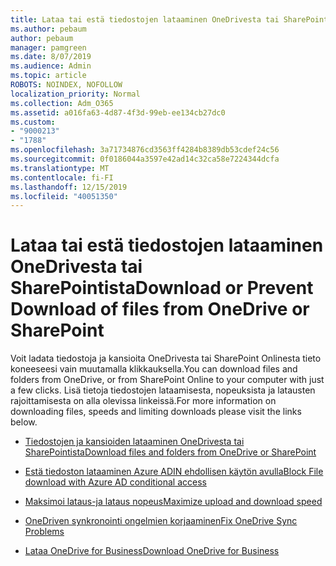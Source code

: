 ```yaml
---
title: Lataa tai estä tiedostojen lataaminen OneDrivesta tai SharePointista
ms.author: pebaum
author: pebaum
manager: pamgreen
ms.date: 8/07/2019
ms.audience: Admin
ms.topic: article
ROBOTS: NOINDEX, NOFOLLOW
localization_priority: Normal
ms.collection: Adm_O365
ms.assetid: a016fa63-4d87-4f3d-99eb-ee134cb27dc0
ms.custom:
- "9000213"
- "1788"
ms.openlocfilehash: 3a71734876cd3563ff4284b8389db53cdef24c56
ms.sourcegitcommit: 0f0186044a3597e42ad14c32ca58e7224344dcfa
ms.translationtype: MT
ms.contentlocale: fi-FI
ms.lasthandoff: 12/15/2019
ms.locfileid: "40051350"
---
```

# <a name="download-or-prevent-download-of-files-from-onedrive-or-sharepoint"></a><span data-ttu-id="14b60-102">Lataa tai estä tiedostojen lataaminen OneDrivesta tai SharePointista</span><span class="sxs-lookup"><span data-stu-id="14b60-102">Download or Prevent Download of files from OneDrive or SharePoint</span></span>

<span data-ttu-id="14b60-103">Voit ladata tiedostoja ja kansioita OneDrivesta tai SharePoint Onlinesta tieto koneeseesi vain muutamalla klikkauksella.</span><span class="sxs-lookup"><span data-stu-id="14b60-103">You can download files and folders from OneDrive, or from SharePoint Online to your computer with just a few clicks.</span></span> <span data-ttu-id="14b60-104">Lisä tietoja tiedostojen lataamisesta, nopeuksista ja latausten rajoittamisesta on alla olevissa linkeissä.</span><span class="sxs-lookup"><span data-stu-id="14b60-104">For more information on downloading files, speeds and limiting downloads please visit the links below.</span></span>

- [<span data-ttu-id="14b60-105">Tiedostojen ja kansioiden lataaminen OneDrivesta tai SharePointista</span><span class="sxs-lookup"><span data-stu-id="14b60-105">Download files and folders from OneDrive or SharePoint</span></span>](https://support.office.com/article/Download-files-and-folders-from-OneDrive-or-SharePoint-5c7397b7-19c7-4893-84fe-d02e8fa5df05)
- [<span data-ttu-id="14b60-106">Estä tiedoston lataaminen Azure ADIN ehdollisen käytön avulla</span><span class="sxs-lookup"><span data-stu-id="14b60-106">Block File download with Azure AD conditional access</span></span>](https://docs.microsoft.com/cloud-app-security/use-case-proxy-block-session-aad#create-a-block-download-policy-for-unmanaged-devices)


- [<span data-ttu-id="14b60-107">Maksimoi lataus-ja lataus nopeus</span><span class="sxs-lookup"><span data-stu-id="14b60-107">Maximize upload and download speed</span></span>](https://support.office.com/article/Maximize-upload-and-download-speed-8eeadfb8-501f-406d-997b-98ab6ff67f43)

- [<span data-ttu-id="14b60-108">OneDriven synkronointi ongelmien korjaaminen</span><span class="sxs-lookup"><span data-stu-id="14b60-108">Fix OneDrive Sync Problems</span></span>](https://support.office.com/article/Fix-OneDrive-sync-problems-83ab0d8a-8400-45b0-8dcf-dc8aa8a6bcf8)

- [<span data-ttu-id="14b60-109">Lataa OneDrive for Business</span><span class="sxs-lookup"><span data-stu-id="14b60-109">Download OneDrive for Business</span></span>](https://onedrive.live.com/about/download/)

